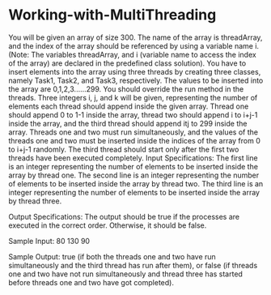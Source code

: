 # Working-with-MultiThreading

You will be given an array of size 300. The name of the array is threadArray, and the index of the array should be referenced by using a variable name i. (Note: The variables threadArray, and i (variable name to access the index of the array) are declared in the predefined class solution). You have to insert elements into the array using three threads by creating three classes, namely Task1, Task2, and Task3, respectively. The values to be inserted into the array are 0,1,2,3......299. You should override the run method in the threads. Three integers i, j, and k will be given, representing the number of elements each thread should append inside the given array. Thread one should append 0 to 1-1 inside the array, thread two should append i to i+j-1 inside the array, and the third thread should append itj to 299 inside the array. Threads one and two must run simultaneously, and the values of the threads one and two must be inserted inside the indices of the array from 0 to i+j-1 randomly. The third thread should start only after the first two threads have been executed completely. Input Specifications: The first line is an integer representing the number of elements to be inserted inside the array by thread one. The second line is an integer representing the number of elements to be inserted inside the array by thread two. The third line is an integer representing the number of elements to be inserted inside the array by thread three. 

Output Specifications: The output should be true if the processes are executed in the correct order. Otherwise, it should be false. 

Sample Input: 80 130 90 

Sample Output: true (if both the threads one and two have run simultaneously and the third thread has run after them), or false (if threads one and two have not run simultaneously and thread three has started before threads one and two have got completed). 
